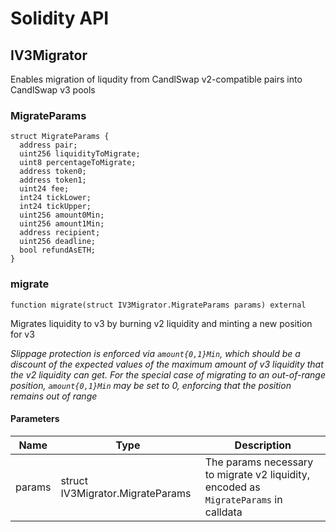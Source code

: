 # Solidity API

## IV3Migrator

Enables migration of liqudity from CandlSwap v2-compatible pairs into CandlSwap v3 pools

### MigrateParams

```solidity
struct MigrateParams {
  address pair;
  uint256 liquidityToMigrate;
  uint8 percentageToMigrate;
  address token0;
  address token1;
  uint24 fee;
  int24 tickLower;
  int24 tickUpper;
  uint256 amount0Min;
  uint256 amount1Min;
  address recipient;
  uint256 deadline;
  bool refundAsETH;
}
```

### migrate

```solidity
function migrate(struct IV3Migrator.MigrateParams params) external
```

Migrates liquidity to v3 by burning v2 liquidity and minting a new position for v3

_Slippage protection is enforced via `amount{0,1}Min`, which should be a discount of the expected values of
the maximum amount of v3 liquidity that the v2 liquidity can get. For the special case of migrating to an
out-of-range position, `amount{0,1}Min` may be set to 0, enforcing that the position remains out of range_

#### Parameters

| Name | Type | Description |
| ---- | ---- | ----------- |
| params | struct IV3Migrator.MigrateParams | The params necessary to migrate v2 liquidity, encoded as `MigrateParams` in calldata |

